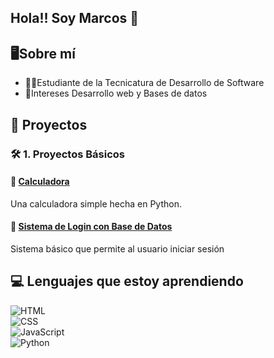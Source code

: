 ## Hola!! Soy Marcos 👋

## 🖥Sobre mí
- 👨‍💻Estudiante de la Tecnicatura de Desarrollo de Software
- 👾Intereses Desarrollo web y Bases de datos

## 🚀 Proyectos

### 🛠️ 1. **Proyectos Básicos**

#### 🔹 <u>Calculadora</u>
Una calculadora simple hecha en Python.

#### 🔹 <u>Sistema de Login con Base de Datos</u>
Sistema básico que permite al usuario iniciar sesión

## 💻 Lenguajes que estoy aprendiendo
![HTML](https://img.shields.io/badge/HTML5-E34F26?style=flat&logo=html5&logoColor=white)    
![CSS](https://img.shields.io/badge/CSS3-1572B6?style=flat&logo=css3&logoColor=white)    
![JavaScript](https://img.shields.io/badge/JavaScript-F7DF1E?style=flat&logo=javascript&logoColor=black)    
![Python](https://img.shields.io/badge/Python-3776AB?style=flat&logo=python&logoColor=white)     
